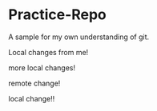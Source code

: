 # Practice-Repo
A sample for my own understanding of git.


Local changes from me!

more local changes!

remote change!

local change!!